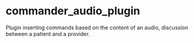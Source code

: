 # commander_audio_plugin
Plugin inserting commands based on the content of an audio, discussion between a patient and a provider.
